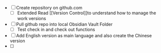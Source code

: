 - [ ] Create repository on github.com
	- [ ] Extended Read [[Version Control]]to understand how to manage the work versions
- [ ] Pull github repo into local Obsidian Vault Folder
	- [ ] Test check in and check out functions
- [ ] Add English version as main language and also create the Chinese version
- [ ] 
